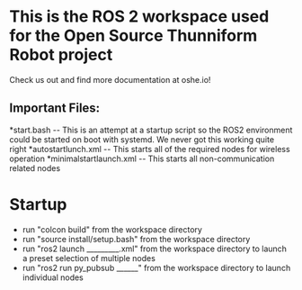# This is the ROS 2 workspace used for the Open Source Thunniform Robot project

Check us out and find more documentation at oshe.io!


## Important Files:

*start.bash -- This is an attempt at a startup script so the ROS2 environment could be started on boot with systemd. We never got this working quite right
*autostartlunch.xml -- This starts all of the required nodes for wireless operation
*minimalstartlaunch.xml -- This starts all non-communication related nodes


# Startup

* run "colcon build" from the workspace directory
* run "source install/setup.bash" from the workspace directory
* run "ros2 launch _________.xml" from the workspace directory to launch a preset selection of multiple nodes
* run "ros2 run py_pubsub ______" from the workspace directory to launch individual nodes 
